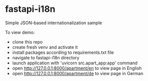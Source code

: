 # fastapi-i18n
Simple JSON-based internationalization sample


To view demo:
- clone this repo
- create fresh venv and activate it
- install packages according to requirements.txt file
- navigate to fastapi-i18n directory
- launch application with 'uvicorn src.apart_app:app' command
- open http://127.0.0.1:8000/apartment/en to view page in English
- open http://127.0.0.1:8000/apartment/de to view page in German

